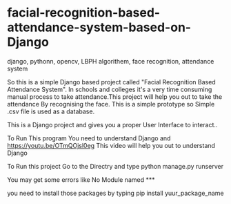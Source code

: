 # facial-recognition-based-attendance-system-based-on-Django
django, pythonn, opencv, LBPH algorithem, face recognition, attendance system

So this is a simple Django based project called "Facial Recognition Based Attendance System". In schools and colleges it's a very time consuming manual process to take attendance.This project will help you out to take the attendance By recognising the face. This is a simple prototype so Simple .csv file is used as a database.

This is  a Django project and gives you a proper User Interface to interact..

To Run This program You need to  understand Django and https://youtu.be/OTmQOjsl0eg This video will help  you out to understand Django

To Run this project Go to the Directry and type
python manage.py runserver


You may get some errors like No Module named ***

you need to install those packages by typing
pip install yuur_package_name
